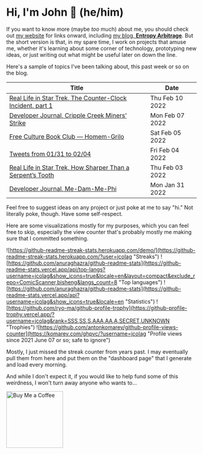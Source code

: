 # Hi, I'm John 👋 (he/him)

If you want to know more (maybe *too* much) about me, you should check out [my website](https://john.colagioia.net/) for links onward, including [my blog, **Entropy Arbitrage**](https://john.colagioia.net/blog).  But the short version is that, in my spare time, I work on projects that amuse me, whether it's learning about some corner of technology, prototyping new ideas, or just writing out what might be useful later on down the line.

Here's a sample of topics I've been talking about, this past week or so on the blog.

|Title|Date|
|-----|-------|
|[Real Life in Star Trek, The Counter-Clock Incident, part 1](https://john.colagioia.net/blog/2022/02/10/counter.html)|Thu Feb 10 2022|
|[Developer Journal, Cripple Creek Miners’ Strike](https://john.colagioia.net/blog/2022/02/07/cripple-creek.html)|Mon Feb 07 2022|
|[Free Culture Book Club — Homem-Grilo](https://john.colagioia.net/blog/2022/02/05/grilo.html)|Sat Feb 05 2022|
|[Tweets from 01/31 to 02/04](https://john.colagioia.net/blog/media/2022/02/04/week.html)|Fri Feb 04 2022|
|[Real Life in Star Trek, How Sharper Than a Serpent’s Tooth](https://john.colagioia.net/blog/2022/02/03/serpent.html)|Thu Feb 03 2022|
|[Developer Journal, Me-Dam-Me-Phi](https://john.colagioia.net/blog/2022/01/31/medammephi.html)|Mon Jan 31 2022|

Feel free to suggest ideas on any project or just poke at me to say "hi." Not literally poke, though. Have some self-respect.

Here are some visualizations mostly for my purposes, which you can feel free to skip, especially the view counter that's probably mostly me making sure that I committed something.

![https://github-readme-streak-stats.herokuapp.com/demo/](https://github-readme-streak-stats.herokuapp.com/?user=jcolag "Streaks")
![https://github.com/anuraghazra/github-readme-stats](https://github-readme-stats.vercel.app/api/top-langs?username=jcolag&show_icons=true&locale=en&layout=compact&exclude_repo=ComicScanner,bisheng&langs_count=8 "Top languages")
![https://github.com/anuraghazra/github-readme-stats](https://github-readme-stats.vercel.app/api?username=jcolag&show_icons=true&locale=en "Statistics")
![https://github.com/ryo-ma/github-profile-trophy](https://github-profile-trophy.vercel.app/?username=jcolag&rank=SSS,SS,S,AAA,AA,A,SECRET,UNKNOWN "Trophies")
![https://github.com/antonkomarev/github-profile-views-counter](https://komarev.com/ghpvc/?username=jcolag "Profile views since 2021 June 07 or so; safe to ignore")

Mostly, I just missed the streak counter from years past.  I may eventually pull them from here and put them on the "dashboard page" that I generate and load every morning.

And while I don't expect it, if you would like to help fund some of this weirdness, I won't turn away anyone who wants to...

[<img src="https://cdn.buymeacoffee.com/buttons/v2/default-yellow.png" alt="Buy Me a Coffee" width="150px"/>](https://www.buymeacoffee.com/jcolag)
